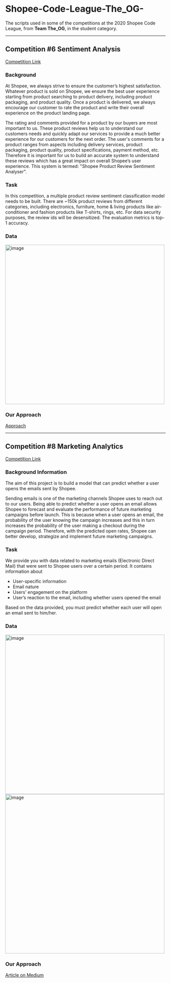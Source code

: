 # Shopee-Code-League-The_OG-
The scripts used in some of the competitions at the 2020 Shopee Code League, from **Team The_OG**, in the student category.

----------------------------------

## Competition #6 Sentiment Analysis

[Competition Link](
https://www.kaggle.com/c/student-shopee-code-league-sentiment-analysis)

### Background
At Shopee, we always strive to ensure the customer’s highest satisfaction. Whatever product is sold on Shopee, we ensure the best user experience starting from product searching to product delivery, including product packaging, and product quality. Once a product is delivered, we always encourage our customer to rate the product and write their overall experience on the product landing page.

The rating and comments provided for a product by our buyers are most important to us. These product reviews help us to understand our customers needs and quickly adapt our services to provide a much better experience for our customers for the next order. The user's comments for a product ranges from aspects including delivery services, product packaging, product quality, product specifications, payment method, etc. Therefore it is important for us to build an accurate system to understand these reviews which has a great impact on overall Shopee’s user experience. This system is termed: "Shopee Product Review Sentiment Analyser". 

### Task
In this competition, a multiple product review sentiment classification model needs to be built. There are ~150k product reviews from different categories, including electronics, furniture, home & living products like air-conditioner and fashion products like T-shirts, rings, etc. For data security purposes, the review ids will be desensitized. The evaluation metrics is top-1 accuracy.

### Data
<img width="500" alt="image" src=https://user-images.githubusercontent.com/48685014/90114315-220eb700-dd85-11ea-9cc4-d93df9f97b71.png>

### Our Approach
[Approach](https://github.com/Teo-KJ/Shopee-Code-League-The_OG-/blob/master/Sentiment%20Analysis%20Approach.md)

----------------------------------

## Competition #8 Marketing Analytics

[Competition Link](
https://www.kaggle.com/c/student-shopee-code-league-marketing-analytics)

### Background Information
The aim of this project is to build a model that can predict whether a user opens the emails sent by Shopee.

Sending emails is one of the marketing channels Shopee uses to reach out to our users. Being able to predict whether a user opens an email allows Shopee to forecast and evaluate the performance of future marketing campaigns before launch. This is because when a user opens an email, the probability of the user knowing the campaign increases and this in turn increases the probability of the user making a checkout during the campaign period. Therefore, with the predicted open rates, Shopee can better develop, strategize and implement future marketing campaigns.

### Task
We provide you with data related to marketing emails (Electronic Direct Mail) that were sent to Shopee users over a certain period. It contains information about
* User-specific information
* Email nature
* Users’ engagement on the platform
* User’s reaction to the email, including whether users opened the email

Based on the data provided, you must predict whether each user will open an email sent to him/her.

### Data
<img width="500" alt="image" src=https://user-images.githubusercontent.com/48685014/90115140-461ec800-dd86-11ea-992f-c0bc0de3bc5a.png>
<img width="500" alt="image" src=https://user-images.githubusercontent.com/48685014/90115307-79615700-dd86-11ea-8757-a04cc910bc50.png>

### Our Approach
[Article on Medium](https://medium.com/@teokj10/simple-prediction-on-a-data-frame-with-categorical-and-numerical-variables-8a7637104ee2?sk=854b695ba5a0064f687a4383c4841f22)
